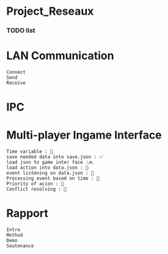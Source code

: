 # Project_Reseaux

### TODO list

#

# LAN Communication

    Connect
    Send
    Receive

# IPC

# Multi-player Ingame Interface

    Time variable : 🔴
    save needed data into save.json : ✅
    load json to game inter face :🔜
    load action into data.json : 🔴
    event listening on data.json : 🔴
    Processing event based on time : 🔴
    Priority of acion : 🔴
    Conflict resolving : 🔴

# Rapport

    Intro
    Method
    Demo
    Soutenance
